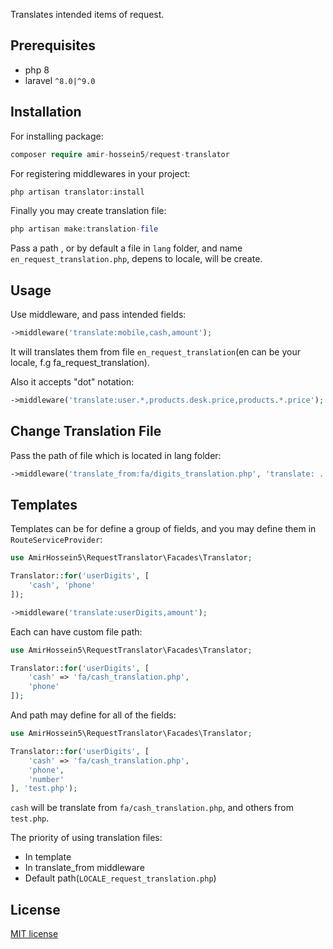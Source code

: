 Translates intended items of request.

## Prerequisites

- php 8
- laravel ```^8.0|^9.0```


## Installation

For installing package:

```php
composer require amir-hossein5/request-translator
```

For registering middlewares in your project:

```php
php artisan translator:install
```

Finally you may create translation file:

```php
php artisan make:translation-file
```

Pass a path , or by default a file in ```lang``` folder, and name ```en_request_translation.php```, depens to locale, will be create.


## Usage

Use middleware, and pass intended fields: 

```php
->middleware('translate:mobile,cash,amount');
``` 

It will translates them from file ```en_request_translation```(en can be your locale, f.g fa_request_translation).

Also it accepts "dot" notation:

```php
->middleware('translate:user.*,products.desk.price,products.*.price');
``` 


## Change Translation File

Pass the path of file which is located in lang folder: 

```php
->middleware('translate_from:fa/digits_translation.php', 'translate: ....');
``` 


## Templates

Templates can be for define a group of fields, and you may define them in ```RouteServiceProvider```:

```php
use AmirHossein5\RequestTranslator\Facades\Translator;

Translator::for('userDigits', [
    'cash', 'phone'
]);
```

```php
->middleware('translate:userDigits,amount');
```

Each can have custom file path:

```php
use AmirHossein5\RequestTranslator\Facades\Translator;

Translator::for('userDigits', [
    'cash' => 'fa/cash_translation.php', 
    'phone'
]);
```

And path may define for all of the fields:

```php
use AmirHossein5\RequestTranslator\Facades\Translator;

Translator::for('userDigits', [
    'cash' => 'fa/cash_translation.php', 
    'phone',
    'number'
], 'test.php');
```

```cash``` will be translate from ```fa/cash_translation.php```, and others from ```test.php```.


The priority of using translation files: 

 - In template
 - In translate_from middleware
 - Default path(```LOCALE_request_translation.php```)



## License
[MIT license](https://opensource.org/licenses/MIT)
